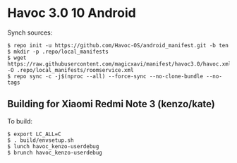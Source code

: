 # Havoc 3.0 10 Android

Synch sources:

    $ repo init -u https://github.com/Havoc-OS/android_manifest.git -b ten
    $ mkdir -p .repo/local_manifests
    $ wget https://raw.githubusercontent.com/magicxavi/manifest/havoc3.0/havoc.xml -O .repo/local_manifests/roomservice.xml
    $ repo sync -c -j$(nproc --all) --force-sync --no-clone-bundle --no-tags

Building for Xiaomi Redmi Note 3 (kenzo/kate)
---------------

To build:

    $ export LC_ALL=C
    $ . build/envsetup.sh
    $ lunch havoc_kenzo-userdebug
    $ brunch havoc_kenzo-userdebug
